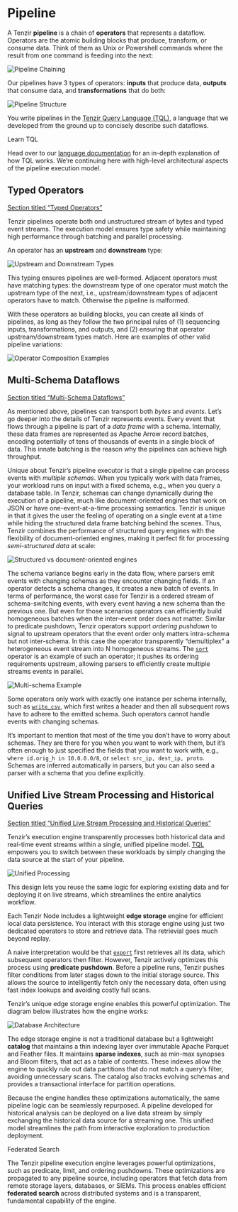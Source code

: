 # Pipeline

A Tenzir **pipeline** is a chain of **operators** that represents a dataflow. Operators are the atomic building blocks that produce, transform, or consume data. Think of them as Unix or Powershell commands where the result from one command is feeding into the next:

![Pipeline Chaining](/_astro/operator-chaining.CjiL40XZ_19DKCs.svg)

Our pipelines have 3 types of operators: **inputs** that produce data, **outputs** that consume data, and **transformations** that do both:

![Pipeline Structure](/_astro/operator-types.B4v1eusl_19DKCs.svg)

You write pipelines in the [Tenzir Query Language (TQL)](/explanations/language), a language that we developed from the ground up to concisely describe such dataflows.

Learn TQL

Head over to our [language documentation](/explanations/language) for an in-depth explanation of how TQL works. We’re continuing here with high-level architectural aspects of the pipeline execution model.

## Typed Operators

[Section titled “Typed Operators”](#typed-operators)

Tenzir pipelines operate both ond unstructured stream of bytes and typed event streams. The execution model ensures type safety while maintaining high performance through batching and parallel processing.

An operator has an **upstream** and **downstream** type:

![Upstream and Downstream Types](/_astro/operator-table.ChkIKyOz_19DKCs.svg)

This typing ensures pipelines are well-formed. Adjacent operators must have matching types: the downstream type of one operator must match the upstream type of the next, i.e., upstream/downstream types of adjacent operators have to match. Otherwise the pipeline is malformed.

With these operators as building blocks, you can create all kinds of pipelines, as long as they follow the two principal rules of (1) sequencing inputs, transformations, and outputs, and (2) ensuring that operator upstream/downstream types match. Here are examples of other valid pipeline variations:

![Operator Composition Examples](/_astro/operator-composition-variations.8EYlYgMP_19DKCs.svg)

## Multi-Schema Dataflows

[Section titled “Multi-Schema Dataflows”](#multi-schema-dataflows)

As mentioned above, pipelines can transport both *bytes* and *events*. Let’s go deeper into the details of Tenzir represents events. Every event that flows through a pipeline is part of a *data frame* with a schema. Internally, these data frames are represented as Apache Arrow record batches, encoding potentially of tens of thousands of events in a single block of data. This innate batching is the reason why the pipelines can achieve high throughput.

Unique about Tenzir’s pipeline executor is that a single pipeline can process events with *multiple schemas*. When you typically work with data frames, your workload runs on input with a fixed schema, e.g., when you query a database table. In Tenzir, schemas can change dynamically during the execution of a pipeline, much like document-oriented engines that work on JSON or have one-event-at-a-time processing semantics. Tenzir is unique in that it gives the user the feeling of operating on a single event at a time while hiding the structured data frame batching behind the scenes. Thus, Tenzir combines the performance of structured query engines with the flexibility of document-oriented engines, making it perfect fit for processing *semi-structured data* at scale:

![Structured vs document-oriented engines](/_astro/document-vs-structured.y0QQZq3T_19DKCs.svg)

The schema variance begins early in the data flow, where parsers emit events with changing schemas as they encounter changing fields. If an operator detects a schema changes, it creates a new batch of events. In terms of performance, the worst case for Tenzir is a ordered stream of schema-switching events, with every event having a new schema than the previous one. But even for those scenarios operators can efficiently build homogeneous batches when the inter-event order does not matter. Similar to predicate pushdown, Tenzir operators support *ordering pushdown* to signal to upstream operators that the event order only matters intra-schema but not inter-schema. In this case the operator transparently “demultiplex” a heterogeneous event stream into N homogeneous streams. The [`sort`](/reference/operators/sort) operator is an example of such an operator; it pushes its ordering requirements upstream, allowing parsers to efficiently create multiple streams events in parallel.

![Multi-schema Example](/_astro/multi-schema-example.Ddg0yxO5_19DKCs.svg)

Some operators only work with exactly one instance per schema internally, such as [`write_csv`](/reference/operators/write_csv), which first writes a header and then all subsequent rows have to adhere to the emitted schema. Such operators cannot handle events with changing schemas.

It’s important to mention that most of the time you don’t have to worry about schemas. They are there for you when you want to work with them, but it’s often enough to just specified the fields that you want to work with, e.g., `where id.orig_h in 10.0.0.0/8`, or `select src_ip, dest_ip, proto`. Schemas are inferred automatically in parsers, but you can also seed a parser with a schema that you define explicitly.

## Unified Live Stream Processing and Historical Queries

[Section titled “Unified Live Stream Processing and Historical Queries”](#unified-live-stream-processing-and-historical-queries)

Tenzir’s execution engine transparently processes both historical data and real-time event streams within a single, unified pipeline model. [TQL](/explanations/language) empowers you to switch between these workloads by simply changing the data source at the start of your pipeline.

![Unified Processing](/_astro/unified-processing.l9So0oFr_19DKCs.svg)

This design lets you reuse the same logic for exploring existing data and for deploying it on live streams, which streamlines the entire analytics workflow.

Each Tenzir Node includes a lightweight **edge storage** engine for efficient local data persistence. You interact with this storage engine using just two dedicated operators to store and retrieve data. The retrievial goes much beyond replay.

A naive interpretation would be that [`export`](/reference/operators/export) first retrieves all its data, which subsequent operators then filter. However, Tenzir actively optimizes this process using **predicate pushdown**. Before a pipeline runs, Tenzir pushes filter conditions from later stages down to the initial storage source. This allows the source to intelligently fetch only the necessary data, often using fast index lookups and avoiding costly full scans.

Tenzir’s unique edge storage engine enables this powerful optimization. The diagram below illustrates how the engine works:

![Database Architecture](/_astro/storage-engine-architecture.DQ2lar3W_19DKCs.svg)

The edge storage engine is not a traditional database but a lightweight **catalog** that maintains a thin indexing layer over immutable Apache Parquet and Feather files. It maintains **sparse indexes**, such as min-max synopses and Bloom filters, that act as a table of contents. These indexes allow the engine to quickly rule out data partitions that do not match a query’s filter, avoiding unnecessary scans. The catalog also tracks evolving schemas and provides a transactional interface for partition operations.

Because the engine handles these optimizations automatically, the same pipeline logic can be seamlessly repurposed. A pipeline developed for historical analysis can be deployed on a live data stream by simply exchanging the historical data source for a streaming one. This unified model streamlines the path from interactive exploration to production deployment.

Federated Search

The Tenzir pipeline execution engine leverages powerful optimizations, such as predicate, limit, and ordering pushdowns. These optimizations are propagated to any pipeline source, including operators that fetch data from remote storage layers, databases, or SIEMs. This process enables efficient **federated search** across distributed systems and is a transparent, fundamental capability of the engine.